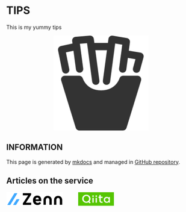 # TIPS

This is my yummy tips

<!-- markdownlint-disable MD033 -->
<div align="center">
    <a href="https://www.mcdonalds.co.jp">
        <img src="images/tips.png" alt="french-fry" width="50%" padding="10px" margin="10px"/>
    </a>
</div>

## INFORMATION

This page is generated by [mkdocs](https://www.mkdocs.org) and managed in [GitHub repository](https://github.com/aYukiYoshida/tips/).

## Articles on the service

<!-- markdownlint-disable MD033 -->
<div align="center" style="display: flex; justify-content: start;">
    <div>
      <a href="https://zenn.dev/jyoppomu">
          <img src="images/zenn-logo.png" alt="zenn-logo" width=auto height=36px object-fit=contain/>
      </a>
    </div>
    <div style="margin: 20px;"></div>
        <a href="https://qiita.com/jyoppomu">
            <img src="images/qitta-logo.png" alt="qiita-log" width=auto height=36px object-fit=contain/>
        </a>
    </div>
</div>
